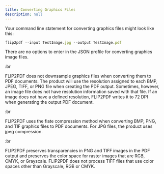 ```yaml
---
title: Converting Graphics Files
description: null
---
```


Your command line statement for converting graphics files might look like this:

```js
flip2pdf --input TestImage.jpg --output TestImage.pdf
```

There are no options to enter in the JSON profile for converting graphics image files.

:br

FLIP2PDF does not downsample graphics files when converting them to PDF documents. The product will use the resolution assigned to each BMP, JPEG, TIFF, or PNG file when creating the PDF output. Sometimes, however, an image file does not have resolution information saved with that file. If an image does not have a defined resolution, FLIP2PDF writes it to 72 DPI when generating the output PDF document.

:br

FLIP2PDF uses the flate compression method when converting BMP, PNG, and TIF graphics files to PDF documents. For JPG files, the product uses jpeg compression.

:br

FLIP2PDF preserves transparencies in PNG and TIFF images in the PDF output and preserves the color space for raster images that are RGB, CMYK, or Grayscale. FLIP2PDF does not process TIFF files that use color spaces other than Grayscale, RGB or CMYK.
